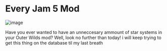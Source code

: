 # Every Jam 5 Mod
![image](https://github.com/user-attachments/assets/1f139a65-57f9-4d15-9b97-40d0aa75c1f6)


Have you ever wanted to have an unneccesary ammount of star systems in your Outer Wilds mod? Well, look no further than today!
i will keep trying to get this thing on the database til my last breath
